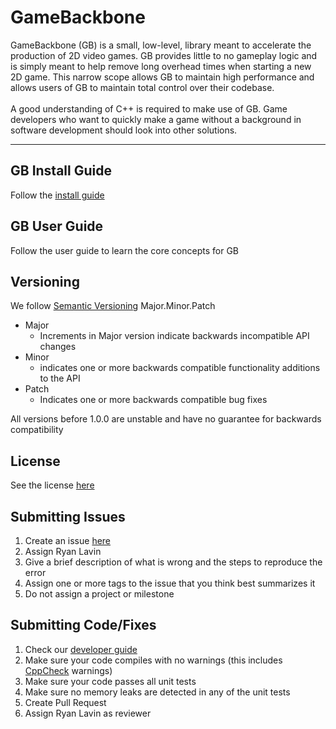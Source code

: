 # GameBackbone
GameBackbone (GB) is a small, low-level, library meant to accelerate the
production of 2D video games. GB provides little to no gameplay logic and is
simply meant to help remove long overhead times when starting a new 2D game.
This narrow scope allows GB to maintain high performance and allows users of
GB to maintain total control over their codebase.
<br>
<br>
A good understanding of C++ is required to make use of GB. Game developers
who want to quickly make a game without a background in software development
should look into other solutions.

***


## GB Install Guide
Follow the [install guide](https://github.com/lavinrp/GameBackbone/blob/master/Guides/InstallGuide.md)

## GB User Guide
Follow the user guide to learn the core concepts for GB

## Versioning
We follow [Semantic Versioning](http://semver.org/spec/v2.0.0.html)
Major.Minor.Patch
* Major
  - Increments in Major version indicate backwards incompatible API changes
* Minor
  - indicates one or more backwards compatible functionality additions to the API
* Patch
  - Indicates one or more backwards compatible bug fixes

All versions before 1.0.0 are unstable and have no guarantee for backwards compatibility


## License
See the license [here](https://github.com/lavinrp/GameBackbone/blob/master/LICENSE.txt)


## Submitting Issues
1. Create an issue [here](https://github.com/lavinrp/GameBackbone/issues)
2. Assign Ryan Lavin
3. Give a brief description of what is wrong and the steps to reproduce the error
4. Assign one or more tags to the issue that you think best summarizes it
5. Do not assign a project or milestone

## Submitting Code/Fixes
1. Check our [developer guide](https://github.com/lavinrp/GameBackbone/blob/master/Guides/StyleGuide.txt)
2. Make sure your code compiles with no warnings (this includes [CppCheck](http://cppcheck.sourceforge.net/) warnings)
3. Make sure your code passes all unit tests
4. Make sure no memory leaks are detected in any of the unit tests
5. Create Pull Request
6. Assign Ryan Lavin as reviewer

